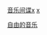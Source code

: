 
[音乐间谍x](http://www.musicuu.com/search.html) [x](http://www.btbtt.co/thread-index-fid-953-tid-4352276.htm)

[自由的音乐](https://www.tikitiki.cn)

